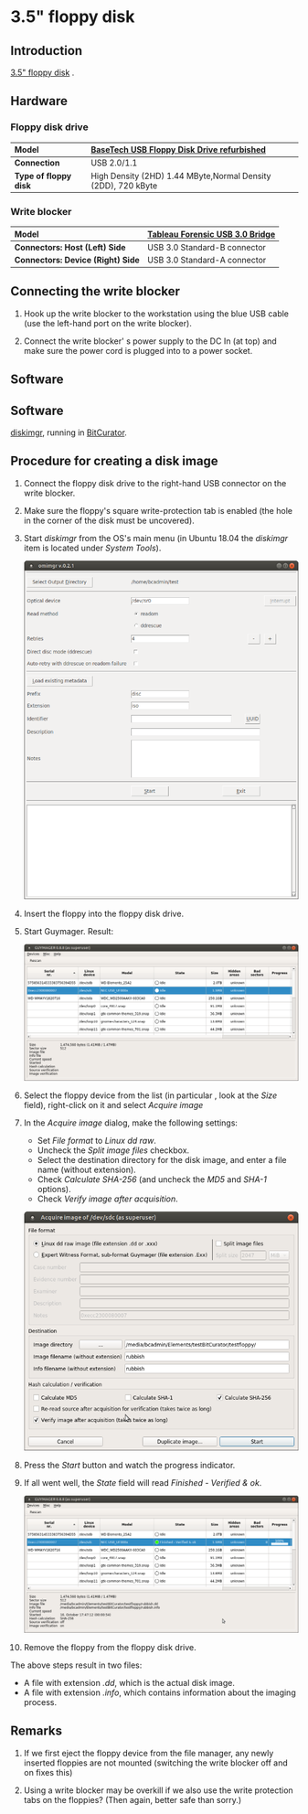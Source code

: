 # 3.5" floppy disk

## Introduction

[3.5" floppy disk](https://en.wikipedia.org/wiki/Floppy_disk#%E2%80%8B3_1%E2%81%842-inch_floppy_disk) .

## Hardware

### Floppy disk drive

|**Model**|[BaseTech USB Floppy Disk Drive refurbished](https://web.archive.org/web/20181008141513/http://www.produktinfo.conrad.com/datenblaetter/1100000-1199999/001170561-an-01-ml-BASETECH_FLOPPY_LAUFWERK_USB_de_en_fr_nl.pdf)|
|:--|:--|
|**Connection**|USB 2.0/1.1|
|**Type of floppy disk**|High Density (2HD) 1.44 MByte,Normal Density (2DD), 720 kByte|

### Write blocker

|**Model**|[Tableau Forensic USB 3.0 Bridge](https://www.guidancesoftware.com/tableau/hardware/t8u)|
|:--|:--|
|**Connectors: Host (Left) Side**|USB 3.0 Standard-B connector|
|**Connectors: Device (Right) Side**|USB 3.0 Standard-A connector|

## Connecting the write blocker

1. Hook up the write blocker to the workstation using the blue USB cable (use the left-hand port on the write blocker).

2. Connect the write blocker' s power supply to the DC In (at top) and make sure the power cord is plugged into to a power socket.

## Software

## Software

[diskimgr](https://github.com/KBNLresearch/diskimgr), running in [BitCurator](https://bitcurator.net/).

## Procedure for creating a disk image


1. Connect the floppy disk drive to the right-hand USB connector on the write blocker.

2. Make sure the floppy's square write-protection tab is enabled (the hole in the corner of the disk must be uncovered).

1. Start *diskimgr* from the OS's main menu (in Ubuntu 18.04 the *diskimgr* item is located under *System Tools*).

    ![](./img/omimgr-1.png)
3. Insert the floppy into the floppy disk drive.

4. Start Guymager. Result:

    ![](./img/floppy-35-guymager1.png)

5. Select the floppy device from the list (in particular , look at the *Size* field), right-click on it and select *Acquire image*

7. In the *Acquire image* dialog, make the following settings:

    - Set *File format* to *Linux dd raw*.
    - Uncheck the *Split image files* checkbox.
    - Select the destination directory for the disk image, and enter a file name (without extension).
    - Check *Calculate SHA-256* (and uncheck the *MD5* and *SHA-1* options).
    - Check *Verify image after acquisition*.

    ![](./img/floppy-35-guymager2.png)

8. Press the *Start* button and watch the progress indicator.

9. If all went well, the *State* field will read *Finished - Verified & ok*.

    ![](./img/floppy-35-guymager3.png)

9. Remove the floppy from the floppy disk drive.

The above steps result in two files:

- A file with extension *.dd*, which is the actual disk image.
- A file with extension *.info*, which contains information about the imaging process.


## Remarks

1. If we first eject the floppy device from the file manager, any newly inserted floppies are not mounted (switching the write blocker off and on fixes this)

2. Using a write blocker may be overkill if we also use the write protection tabs on the floppies? (Then again, better safe than sorry.)